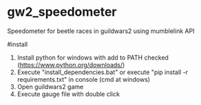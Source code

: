 # gw2_speedometer
Speedometer for beetle races in guildwars2 using mumblelink API

#install

1. Install python for windows with add to PATH checked (https://www.python.org/downloads/)
2. Execute "install_dependencies.bat" or execute "pip install -r requirements.txt" in console (cmd at windows)
3. Open guildwars2 game
4. Execute gauge file with double click

